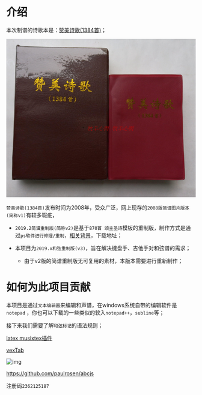 #  介绍

本次制谱的诗歌本是：[赞美诗歌(1384首)](1353+31短歌)；

![1550461063334](media/1550461063334.png)

`赞美诗歌(1384首)`发布时间为2008年，受众广泛，网上现存的`2008版简谱图片版本(简称v1)`有较多瑕疵，

- `2019.2简谱重制版(简称v2)`是基于`870首 颂主圣诗`模板的重制版，制作方式是通过`ps软件进行修理/重制`，[相关背景](https://mp.weixin.qq.com/s/zCDR5XIvoTCfuISDh_yGwg)，下载地址；

- 本项目为`2019.x和弦重制版(v3)`，旨在解决键盘手、吉他手对和弦谱的需求；

  - 由于v2版的简谱重制版无可复用的素材，本版本需要进行重新制作；

    



# 如何为此项目贡献

本项目是通过`文本编辑器`来编辑和声谱，在windows系统自带的编辑软件是`notepad` ，你也可以下载的一些类似的软入`notepad++`，`subline`等；



接下来我们需要了解`和弦标记`的语法规则；



[latex musixtex插件](https://blog.csdn.net/u012136352/article/details/80027125)

[vexTab](https://www.52cmajor.com/doc?doc=vextab)

![img](https://img3.doubanio.com/view/group_topic/large/public/p101500172.jpg)

https://github.com/paulrosen/abcjs

注册码`2362125187`

